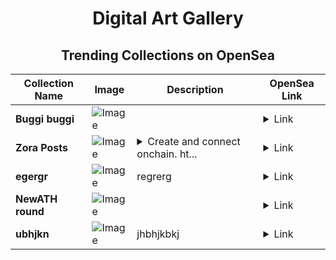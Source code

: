 <div align="center">

# Digital Art Gallery

## Trending Collections on OpenSea

| Collection Name                       | Image                                                                                     | Description                       | OpenSea Link                                                                                          |
|---------------------------------------|-------------------------------------------------------------------------------------------|-----------------------------------|--------------------------------------------------------------------------------------------------------|
| **Buggi buggi** | ![Image](https://i.seadn.io/s/raw/files/7ab7017a876989694a9e4ed16e07d377.gif?w=500&auto=format?w=200&auto=format) |  | <details><summary>Link</summary>[Buggi buggi](https://opensea.io/collection/buggi-buggi)</details> |
| **Zora Posts** | ![Image](https://i.seadn.io/s/raw/files/d2bcde1ca41bdd49ec0fadd238edc57b.png?w=500&auto=format?w=200&auto=format) | <details><summary>Create and connect onchain. ht...</summary>Create and connect onchain. https://zora.co</details> | <details><summary>Link</summary>[Zora Posts](https://opensea.io/collection/zora-posts-10897)</details> |
| **egergr** | ![Image](https://i.seadn.io/s/raw/files/65f05ab2e6e43d368e221307ade1c00b.png?w=500&auto=format?w=200&auto=format) | regrerg | <details><summary>Link</summary>[egergr](https://opensea.io/collection/egergr)</details> |
| **NewATH round** | ![Image](https://i.seadn.io/s/raw/files/60aa1a6f5aee2a1bd4cda246b74607a7.png?w=500&auto=format?w=200&auto=format) |  | <details><summary>Link</summary>[NewATH round](https://opensea.io/collection/newath-round)</details> |
| **ubhjkn** | ![Image](https://i.seadn.io/s/raw/files/16ae04c11f5f16a0d1fd371f2e29c443.jpg?w=500&auto=format?w=200&auto=format) | jhbhjkbkj | <details><summary>Link</summary>[ubhjkn](https://opensea.io/collection/ubhjkn)</details> |

</div>